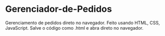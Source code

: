 # Gerenciador-de-Pedidos
Gerenciamento de pedidos direto no navegador. Feito usando HTML, CSS, JavaScript.
Salve o código como .html e abra direto no navegador.
